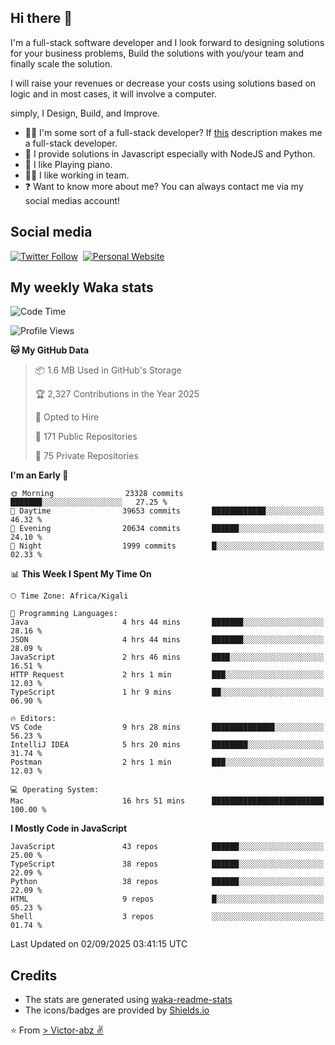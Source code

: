 ## Hi there 👋
I'm a full-stack software developer and I look forward to designing solutions for your business problems, Build the solutions with you/your team and finally scale the solution.

I will raise your revenues or decrease your costs using solutions based on logic and in most cases, it will involve a computer.

simply, I Design, Build, and Improve.

- 👨‍💻 I'm some sort of a full-stack developer? If [this](https://www.w3schools.com/whatis/whatis_fullstack.asp) description makes me a full-stack developer.
- 🌱 I provide solutions in Javascript especially with NodeJS and Python. 
- 🎹 I like Playing piano.
- 👯‍♀️ I like working in team.
- ❓ Want to know more about me? You can always contact me via my social medias account!

## Social media
[![Twitter Follow](https://img.shields.io/twitter/follow/vicky_abz?color=%231DA1F2&label=Twitter&style=for-the-badge&logo=twitter&logoColor=ffffff)](https://twitter.com/vicky_abz)
‎‎ [![Personal Website](https://img.shields.io/static/v1?label=visit&message=victor-abz.com&color=%235F021F&style=for-the-badge)](https://victor-abz.com/)

## My weekly Waka stats
<!--START_SECTION:waka-->
![Code Time](http://img.shields.io/badge/Code%20Time-2%2C025%20hrs%2057%20mins-blue)

![Profile Views](http://img.shields.io/badge/Profile%20Views-0-blue)

**🐱 My GitHub Data** 

> 📦 1.6 MB Used in GitHub's Storage 
 > 
> 🏆 2,327 Contributions in the Year 2025
 > 
> 💼 Opted to Hire
 > 
> 📜 171 Public Repositories 
 > 
> 🔑 75 Private Repositories 
 > 
**I'm an Early 🐤** 

```text
🌞 Morning                23328 commits       ███████░░░░░░░░░░░░░░░░░░   27.25 % 
🌆 Daytime                39653 commits       ████████████░░░░░░░░░░░░░   46.32 % 
🌃 Evening                20634 commits       ██████░░░░░░░░░░░░░░░░░░░   24.10 % 
🌙 Night                  1999 commits        █░░░░░░░░░░░░░░░░░░░░░░░░   02.33 % 
```


📊 **This Week I Spent My Time On** 

```text
🕑︎ Time Zone: Africa/Kigali

💬 Programming Languages: 
Java                     4 hrs 44 mins       ███████░░░░░░░░░░░░░░░░░░   28.16 % 
JSON                     4 hrs 44 mins       ███████░░░░░░░░░░░░░░░░░░   28.09 % 
JavaScript               2 hrs 46 mins       ████░░░░░░░░░░░░░░░░░░░░░   16.51 % 
HTTP Request             2 hrs 1 min         ███░░░░░░░░░░░░░░░░░░░░░░   12.03 % 
TypeScript               1 hr 9 mins         ██░░░░░░░░░░░░░░░░░░░░░░░   06.90 % 

🔥 Editors: 
VS Code                  9 hrs 28 mins       ██████████████░░░░░░░░░░░   56.23 % 
IntelliJ IDEA            5 hrs 20 mins       ████████░░░░░░░░░░░░░░░░░   31.74 % 
Postman                  2 hrs 1 min         ███░░░░░░░░░░░░░░░░░░░░░░   12.03 % 

💻 Operating System: 
Mac                      16 hrs 51 mins      █████████████████████████   100.00 % 
```

**I Mostly Code in JavaScript** 

```text
JavaScript               43 repos            ██████░░░░░░░░░░░░░░░░░░░   25.00 % 
TypeScript               38 repos            ██████░░░░░░░░░░░░░░░░░░░   22.09 % 
Python                   38 repos            ██████░░░░░░░░░░░░░░░░░░░   22.09 % 
HTML                     9 repos             █░░░░░░░░░░░░░░░░░░░░░░░░   05.23 % 
Shell                    3 repos             ░░░░░░░░░░░░░░░░░░░░░░░░░   01.74 % 
```




 Last Updated on 02/09/2025 03:41:15 UTC
<!--END_SECTION:waka-->

## Credits
- The stats are generated using [waka-readme-stats](https://github.com/anmol098/waka-readme-stats)
- The icons/badges are provided by [Shields.io](https://shields.io/)

⭐️ From [> Victor-abz ✌](https://victor-abz.com/)
